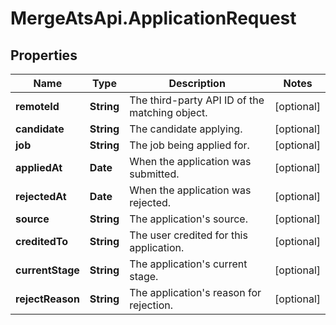 # MergeAtsApi.ApplicationRequest

## Properties

Name | Type | Description | Notes
------------ | ------------- | ------------- | -------------
**remoteId** | **String** | The third-party API ID of the matching object. | [optional] 
**candidate** | **String** | The candidate applying. | [optional] 
**job** | **String** | The job being applied for. | [optional] 
**appliedAt** | **Date** | When the application was submitted. | [optional] 
**rejectedAt** | **Date** | When the application was rejected. | [optional] 
**source** | **String** | The application&#39;s source. | [optional] 
**creditedTo** | **String** | The user credited for this application. | [optional] 
**currentStage** | **String** | The application&#39;s current stage. | [optional] 
**rejectReason** | **String** | The application&#39;s reason for rejection. | [optional] 



